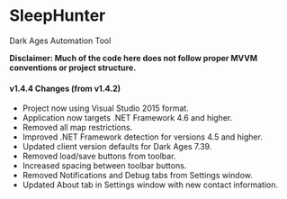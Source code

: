 # SleepHunter
Dark Ages Automation Tool

**Disclaimer: Much of the code here does not follow proper MVVM conventions or project structure.**

#### v1.4.4 Changes (from v1.4.2)

- Project now using Visual Studio 2015 format.
- Application now targets .NET Framework 4.6 and higher.
- Removed all map restrictions.
- Improved .NET Framework detection for versions 4.5 and higher.
- Updated client version defaults for Dark Ages 7.39.
- Removed load/save buttons from toolbar.
- Increased spacing between toolbar buttons.
- Removed Notifications and Debug tabs from Settings window.
- Updated About tab in Settings window with new contact information.
